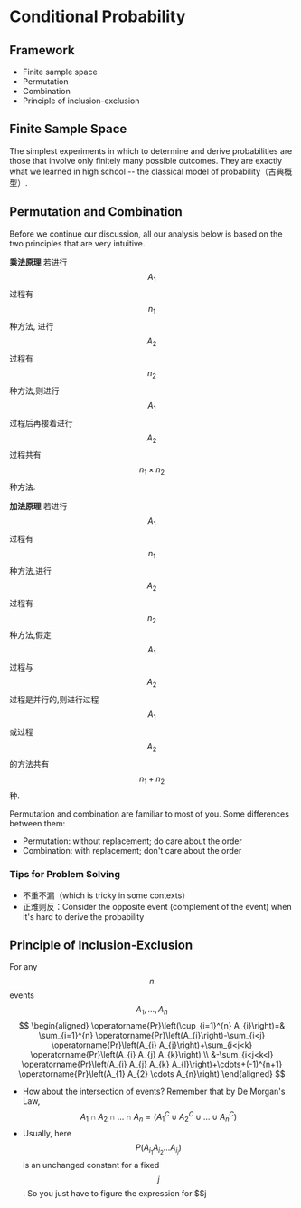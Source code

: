 # Conditional Probability

## Framework

- Finite sample space
- Permutation
- Combination
- Principle of inclusion-exclusion

## Finite Sample Space

The simplest experiments in which to determine and derive probabilities are those that involve only finitely many possible outcomes. They are exactly what we learned in high school -- the classical model of probability（古典概型）.

## Permutation and Combination

Before we continue our discussion, all our analysis below is based on the two principles that are very intuitive.

**乘法原理** 若进行 $$A_{1}$$ 过程有 $$n_{1}$$ 种方法, 进行 $$A_{2}$$ 过程有 $$n_{2}$$ 种方法,则进行 $$A_{1}$$ 过程后再接着进行 $$A_{2}$$ 过程共有 $$n_{1} \times n_{2}$$ 种方法.

**加法原理** 若进行 $$A_{1}$$ 过程有 $$n_{1}$$ 种方法,进行 $$A_{2}$$ 过程有 $$n_{2}$$ 种方法,假定 $$A_{1}$$ 过程与 $$A_{2}$$ 过程是并行的,则进行过程 $$A_{1}$$ 或过程 $$A_{2}$$ 的方法共有 $$n_{1}+n_{2}$$种.

Permutation and combination are familiar to most of you. Some differences between them:

- Permutation: without replacement; do care about the order
- Combination: with replacement; don't care about the order

### Tips for Problem Solving

- 不重不漏（which is tricky in some contexts）
- 正难则反：Consider the opposite event (complement of the event) when it's hard to derive the probability

## Principle of Inclusion-Exclusion

For any $$n$$ events $$A_{1}, \ldots, A_{n}$$
$$
\begin{aligned}
\operatorname{Pr}\left(\cup_{i=1}^{n} A_{i}\right)=& \sum_{i=1}^{n} \operatorname{Pr}\left(A_{i}\right)-\sum_{i<j} \operatorname{Pr}\left(A_{i} A_{j}\right)+\sum_{i<j<k} \operatorname{Pr}\left(A_{i} A_{j} A_{k}\right) \\
&-\sum_{i<j<k<l} \operatorname{Pr}\left(A_{i} A_{j} A_{k} A_{l}\right)+\cdots+(-1)^{n+1} \operatorname{Pr}\left(A_{1} A_{2} \cdots A_{n}\right)
\end{aligned}
$$
- How about the intersection of events? Remember that by De Morgan's Law,
$$
A_{1} \cap A_{2} \cap \ldots \cap A_{n}=\left(A_{1}^{C} \cup A_{2}^{C} \cup \ldots \cup A_{n}^{C}\right)
$$
- Usually, here $$P\left(A_{i_{1}} A_{i_{2}} \ldots A_{i_{j}}\right)$$ is an unchanged constant for a fixed $$j$$. So you just have to figure the expression for $$j
